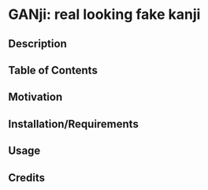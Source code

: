 # GANji: real looking fake kanji
## Description
## Table of Contents
## Motivation
## Installation/Requirements
## Usage
## Credits
